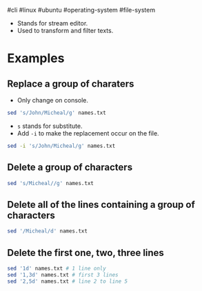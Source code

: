 #cli #linux #ubuntu #operating-system #file-system 

- Stands for stream editor.
- Used to transform and filter texts.

# Examples
## Replace a group of charaters
- Only change on console.
```bash
sed 's/John/Micheal/g' names.txt
```
- `s` stands for substitute.
- Add `-i` to make the replacement occur on the file.
```bash
sed -i 's/John/Micheal/g' names.txt
```

## Delete a group of characters
```bash
sed 's/Micheal//g' names.txt
```

## Delete all of the lines containing a group of characters
```bash
sed '/Micheal/d' names.txt
```

## Delete the first one, two, three lines
```bash
sed '1d' names.txt # 1 line only
sed '1,3d' names.txt # first 3 lines
sed '2,5d' names.txt # line 2 to line 5
```
